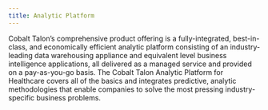 ```yaml
---
title: Analytic Platform
---
```


Cobalt Talon’s comprehensive product offering is a fully-integrated, best-in-class, and economically efficient analytic platform consisting of an industry-leading data warehousing appliance and equivalent level business intelligence applications, all delivered as a managed service and provided on a pay-as-you-go basis. The Cobalt Talon Analytic Platform for Healthcare covers all of the basics and integrates predictive, analytic methodologies that enable companies to solve the most pressing industry-specific business problems. 